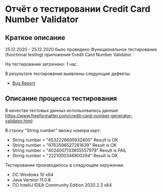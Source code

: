 # Отчёт о тестировании Credit Card Number Validator

## Краткое описание

25.12.2020 - 25.12.2020 было проведено Функциональное тестирование (functional testing) приложения Credit Card Number Validator.

На тестирование затрачено: 1 час.

В результате тестирования выявлены следующие дефекты:
* [Bug Report](https://github.com/NetologyQA12/CreditCardNumberValidator/issues/1)


## Описание процесса тестирования



В качестве тестовых данных использовались данные <https://www.freeformatter.com/credit-card-number-generator-validator.html>:

В строку "String number" ввожу номера карт:
* String number = "4532226695932400" Result is OK
* String number = "6763596527281639" Result is OK
* String number = "4024007133855557979" Result is FAIL
* String number = "2221000346800294" Result is OK

Тестирование производилось в следующем окружении:
* ОС Windows 10 x64
* Java Version 11.0.8
* ПО IntelliJ IDEA Community Edition 2020.2.3 x64
